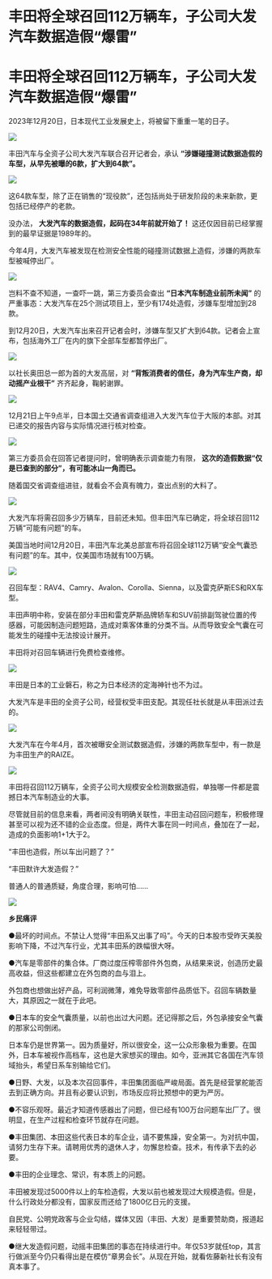 # 丰田将全球召回112万辆车，子公司大发汽车数据造假“爆雷”

# 丰田将全球召回112万辆车，子公司大发汽车数据造假“爆雷”

2023年12月20日，日本现代工业发展史上，将被留下重重一笔的日子。

![](https://inews.gtimg.com/news_bt/OuEjMuWSKEucv0_jNNJV4AVAEhV2O7q4T_Yj3kII44jj4AA/1000)

丰田汽车与全资子公司大发汽车联合召开记者会，承认 **“涉嫌碰撞测试数据造假的车型，从早先被曝的6款，扩大到64款”。**

![](https://inews.gtimg.com/news_bt/O-qubz89zxTcGgb4Ut8lgZnoNRUkFzm209Kohr18j-g9AAA/1000)

这64款车型，除了正在销售的“现役款”，还包括尚处于研发阶段的未来新款，更包括已经停产的老款。

没办法， **大发汽车的数据造假，起码在34年前就开始了！** 这还仅因目前已经掌握到的最早证据是1989年的。

今年4月，大发汽车被发现在检测安全性能的碰撞测试数据上造假，涉嫌的两款车型被喊停出厂。

![](https://inews.gtimg.com/news_bt/OZ2srWhM2TpyEwfXmsNFFc28LZxFTwt2auqePkHiCoQTQAA/1000)

岂料不查不知道，一查吓一跳，第三方委员会查出 **“日本汽车制造业前所未闻”**
的严重事态：大发汽车在25个测试项目上，至少有174处造假，涉嫌车型增加到28款。

到12月20日，大发汽车出来召开记者会时，涉嫌车型又扩大到64款。记者会上宣布，包括海外工厂在内的旗下全部车型都暂停出厂。

![](https://inews.gtimg.com/news_bt/OGoPdgt0yHov4FXG-M2BefDmPhaXizZM0omzTvWsXeP1QAA/1000)

以社长奥田总一郎为首的大发高层，对 **“背叛消费者的信任，身为汽车生产商，却动摇产业根干”** 齐齐起身，鞠躬谢罪。

![](https://inews.gtimg.com/news_bt/Ou0IHV2kdp2WYVi4s42CJly8hyymx286q-tmsADAVqp6QAA/1000)

12月21日上午9点半，日本国土交通省调查组进入大发汽车位于大阪的本部。对其已递交的报告内容与实际情况进行核对检查。

![](https://inews.gtimg.com/news_bt/Ox2q61s0j-H1daE2khATEmAoWwzsYiPUB4OCmqcedHiL8AA/1000)

第三方委员会在回答记者提问时，曾明确表示调查能力有限， **这次的造假数据“仅是已查到的部分”，有可能冰山一角而已。**

随着国交省调查组进驻，就看会不会真有魄力，查出点别的大料了。

![](https://inews.gtimg.com/news_bt/OpB8Zb6oBuGNXpmb8e5QiRXa3IrxV9Skj24zOFPEK6m5wAA/1000)

大发汽车将需召回多少万辆车，目前还未知。但丰田汽车已确定，将全球召回112万辆“可能有问题”的车。

美国当地时间12月20日，丰田汽车北美总部宣布将召回全球112万辆“安全气囊恐有问题”的车。其中，仅美国市场就有100万辆。

![](https://inews.gtimg.com/news_bt/Oq4XUCFcIgbvWInTbOZECklU1OkeQ6KxG9Crh7FNzk0EgAA/1000)

召回车型：RAV4、Camry、Avalon、Corolla、Sienna，以及雷克萨斯ES和RX车型。

丰田声明中称，安装在部分丰田和雷克萨斯品牌轿车和SUV前排副驾驶位置的传感器，可能因制造问题短路，造成对乘客体重的分类不当。从而导致安全气囊在可能发生的碰撞中无法按设计展开。

丰田将对召回车辆进行免费检查维修。

![](https://inews.gtimg.com/news_bt/OYQ0XYHwV2gTlZhS8_qA0f2z7_iMSHt6UJxEU60fe2oawAA/1000)

丰田是日本的工业磐石，称之为日本经济的定海神针也不为过。

大发汽车是丰田的全资子公司，经营权受丰田支配。其现任社长就是从丰田派过去的。

![](https://inews.gtimg.com/news_bt/OmSRAEIUmzUnFVJJQEUgiVdAmplxlhO71ryGoP6TYLaaYAA/1000)

大发汽车在今年4月，首次被曝安全测试数据造假，涉嫌的两款车型中，有一款是为丰田生产的RAIZE。

![](https://inews.gtimg.com/news_bt/ORe6KLc0KE9c21xjQq9IGN0v6T21Wxpf2S0VBWVSH1croAA/1000)

丰田将召回112万辆车，全资子公司大规模安全检测数据造假，单独哪一件都是震撼日本汽车制造业的大事。

尽管就目前的信息来看，两者间没有明确关联性，丰田主动召回问题车，积极修理甚至可以视为还不错的企业态度。但是，两件大事在同一时间点，叠加在了一起，造成的负面影响1+1大于2。

“丰田也造假，所以车出问题了？”

“丰田默许大发造假？”

普通人的普通质疑，角度合理，影响可怕……

![](https://inews.gtimg.com/news_bt/ODFadS4OOygrtfG7QrFOIPGgIUI2M1zHN2OKd3Z9j5IdEAA/1000)

**乡民痛评**

●最坏的时间点。不禁让人觉得“丰田系又出事了吗”。今天的日本股市受昨天美股影响下降，不过汽车行业，尤其丰田系的跌幅很大呀。

●汽车是零部件的集合体。厂商过度压榨零部件外包商，从结果来说，创造历史最高收益，但这些都建立在外包商的血与泪上。

外包商也想做出好产品，可利润微薄，难免导致零部件品质低下。召回车辆数量大，其原因之一就在于此吧。

●日本车的安全气囊质量，以前也出过大问题。还记得那之后，外包承接安全气囊的那家公司倒闭。

日本车仍是世界第一。因为质量好，所以很安全，这一公众形象极为重要。在国外，日本车被视作高档车，这也是大家想买的理由。如今，亚洲其它各国在汽车领域抬头，希望日系车别输给它们。

●日野、大发，以及本次召回事件，丰田集团面临严峻局面。首先是经营掌舵能否去到正确方向。并且有必要认识到，市场反应将比预想中的更为严厉。

●不容乐观呀。最近才知道传感器出了问题，但已经有100万台问题车出厂了。很明显，在生产过程和检查环节就存在问题。

●丰田集团、本田这些代表日本的车企业，请不要焦躁，安全第一。为对抗中国，请努力生存下来。请聘用优秀的退休人才，勿懈怠检查。技术，有传承下去的必要。

●丰田的企业理念、常识，有本质上的问题。

丰田被发现过5000件以上的车检造假，大发以前也被发现过大规模造假。但是，什么行政处分都没有，国家反而还给了1800亿日元的支援。

自民党、公明党政客与企业勾结，媒体又因（丰田、大发）是重要赞助商，报道起来轻轻带过。

●继大发造假问题，动摇丰田集团的事态在持续进行中。年仅53岁就任top，其言行做派至今仍只看得出是在模仿“章男会长”。从现在开始，就看佐藤新社长有没有真本事了。

